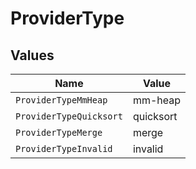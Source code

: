 # ProviderType


## Values

| Name                    | Value                   |
| ----------------------- | ----------------------- |
| `ProviderTypeMmHeap`    | mm-heap                 |
| `ProviderTypeQuicksort` | quicksort               |
| `ProviderTypeMerge`     | merge                   |
| `ProviderTypeInvalid`   | invalid                 |